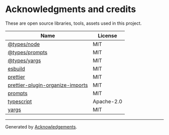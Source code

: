 # Acknowledgments and credits

These are open source libraries, tools, assets used in this project.

| Name          | License |
| ------------- | ------- |
| [@types/node](https://github.com/DefinitelyTyped/DefinitelyTyped) | MIT |
| [@types/prompts](https://github.com/DefinitelyTyped/DefinitelyTyped) | MIT |
| [@types/yargs](https://github.com/DefinitelyTyped/DefinitelyTyped) | MIT |
| [esbuild](https://github.com/evanw/esbuild) | MIT |
| [prettier](prettier/prettier) | MIT |
| [prettier-plugin-organize-imports](simonhaenisch/prettier-plugin-organize-imports) | MIT |
| [prompts](terkelg/prompts) | MIT |
| [typescript](https://github.com/Microsoft/TypeScript) | Apache-2.0 |
| [yargs](https://github.com/yargs/yargs) | MIT |
    
---
Generated by [Acknowledgements](https://github.com/Clembs/acknowledgements).
